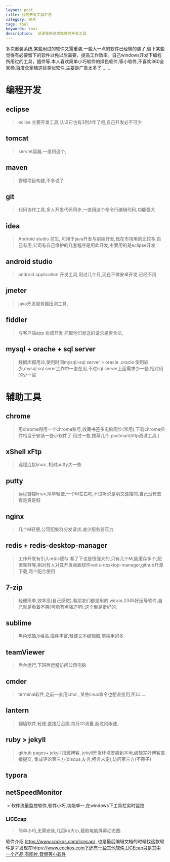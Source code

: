 ```yaml
---
layout: post
title: 我的开发工具汇总
category: 技术
tags: tool
keywords: tool
description:  记录我用过或推荐的开发工具
---
```





多次重装系统,某些用过的软件又需重装,一些大一点的软件已经懒的装了,留下某些觉得有必要留下的软件以免以后需要，提高工作效率。自己windows开发下编程所用过的工具，插件等.本人喜欢简单小巧软件的绿色软件,等小软件,不喜欢360全家桶.百度全家桶这些类似软件,主要是广告太多了.......











# 编程开发

## eclipse 

> eclise 主要开发工具,认识它也有3到4年了吧,自己开发必不可少

## tomcat 

> servlet容器,一直用这个,

## maven

> 管理项目构建,不多说了

## git

> 代码协作工具,多人开发代码同步,一直用这个命令行编辑代码,功能强大

## idea 

> Android studio 前生, 可用于java开发与前端开发,现在市场用的比较多,自己有用,公司有自己维护的几套程序是用此开发,主要用的是eclipse开发

## android studio

> android application 开发工具,用过几个月,现在不做安卓开发,已经不用

## jmeter

> java开发服务器压测工具,

## fiddler

> 与客户端app 协调开发 抓取他们发送的请求是否合法,

## mysql + orache + sql server 

> 数据库都用过,使用时间mysql>sql server > oracle ,oracle 使用较少,mysql sql serer工作中一直在用,不过sql server上面需求少一些,相对用的少一些

# 辅助工具

## chrome 

> 用chrome得用一个chrome账号,收藏书签多电脑同步(常用),下载chrome插件相当于安装一些小软件了,用过一些,推荐几个,postman(http调试工具,)

## xShell xFtp

> 远程连接linux ,相对putty大一些

## putty 

> 远程链接linux,简单轻便,一个M左右吧,不过听说是明文连接的,自己没有去看是真是假

## nginx

> 几个M轻便,公司配集群分发请求,减少服务器压力

## redis + redis-desktop-manager

> 工作开发有引入redis缓存,看了下也是很强大的,只有几个M,能缓存多个,配置集群等,相对有人对其开发桌面软件redis-desktop-manager,github开源下载,两个配合使用
>
>  



## 7-zip 

> 轻便简单,效率高(自己感觉),看朋友们都是用的 winrar,2345好压等软件,自己就是看着不爽(可能有点强迫吧),这个倒是挺好的.

## sublime 

> 黑色炫酷,b格高,插件丰富,轻便文本编辑器,前端用的多.

## teamViewer 

> 后台运行,下班后远程访问公司电脑

## cmder 

> terminal软件,之前一直用cmd , 某些linux命令也想直接用,所以.....

## lantern 

> 翻墙软件,轻便,直接后台跑,每月1G流量,超过则限速,

## ruby > jekyll 

> github pages+ jekyll 搭建博客, jekyll开发环境安装到本地,编辑完好博客直接提交, 集成评论第三方(disqus,友言,畅言未定),访问第三方(不蒜子)
>
> 

## typora

## netSpeedMonitor

​	> 软件流量监控软件,软件小巧,功能单一,在windows下工具栏实时监控

### LICEcap

>简单小巧,无需安装,几百kb大小,截取电脑屏幕动态图.

软件介绍 https://www.cockos.com/licecap/ ,也是最后编辑文档的时候找这款软件是才发现在https://www.cockos.com下还有一些其他软件,LICEcap只是其中一个产品,有图片,音频等小软件

